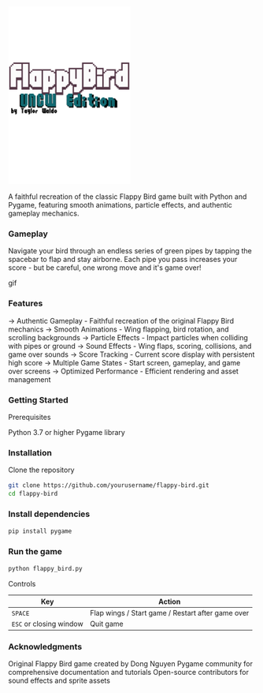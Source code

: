 ![Image Alt](https://github.com/Taylorwaldo/UNCWflappybird-custom/blob/main/images_gifs/title_readme.png?raw=true)

A faithful recreation of the classic Flappy Bird game built with Python and Pygame, featuring smooth animations, particle effects, and authentic gameplay mechanics.


### Gameplay
Navigate your bird through an endless series of green pipes by tapping the spacebar to flap and stay airborne. Each pipe you pass increases your score - but be careful, one wrong move and it's game over!

gif

### Features

-> Authentic Gameplay - Faithful recreation of the original Flappy Bird mechanics
-> Smooth Animations - Wing flapping, bird rotation, and scrolling backgrounds
-> Particle Effects - Impact particles when colliding with pipes or ground
-> Sound Effects - Wing flaps, scoring, collisions, and game over sounds
-> Score Tracking - Current score display with persistent high score
-> Multiple Game States - Start screen, gameplay, and game over screens
-> Optimized Performance - Efficient rendering and asset management


### Getting Started
Prerequisites

Python 3.7 or higher
Pygame library


### Installation
Clone the repository


```bash
git clone https://github.com/yourusername/flappy-bird.git
cd flappy-bird
```

### Install dependencies

```bash
pip install pygame
```

### Run the game

```bash
python flappy_bird.py
```

Controls

| Key | Action |
|-----|--------|
| `SPACE` | Flap wings / Start game / Restart after game over |
| `ESC` or closing window | Quit game |


### Acknowledgments

Original Flappy Bird game created by Dong Nguyen
Pygame community for comprehensive documentation and tutorials
Open-source contributors for sound effects and sprite assets
